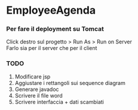 # EmployeeAgenda
### Per fare il deployment su Tomcat
Click destro sul progetto > Run As > Run on Server <br>
Farlo sia per il server che per il client
### TODO
1. Modificare jsp <br>
2. Aggiustare i rettangoli sui sequence diagram <br>
3. Generare javadoc <br>
4. Scrivere il file word <br>
5. Scrivere interfaccia + dati scambiati <br>
